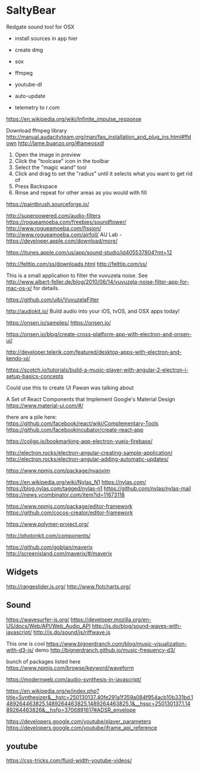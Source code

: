 # SaltyBear
Redgate sound tool for OSX

 * install sources in app hier
 * create dmg

 * sox
 * ffmpeg
 * youtube-dl
 * auto-update
 * telemetry to r.com

https://en.wikipedia.org/wiki/Infinite_impulse_response

Download ffmpeg library
http://manual.audacityteam.org/man/faq_installation_and_plug_ins.html#ffdown
http://lame.buanzo.org/#lameosxdl

 1. Open the image in preview
 2. Click the "toolcase" icon in the toolbar
 3. Select the "magic wand" tool
 4. Click and drag to set the "radius" until it selects what you want to get rid of
 5. Press Backspace
 6. Rinse and repeat for other areas as you would with fill

 https://paintbrush.sourceforge.io/

 http://superpowered.com/audio-filters
 https://rogueamoeba.com/freebies/soundflower/
 http://www.rogueamoeba.com/fission/
 http://www.rogueamoeba.com/airfoil/
 AU Lab - https://developer.apple.com/download/more/

 https://itunes.apple.com/us/app/sound-studio/id405537804?mt=12

 http://felttip.com/ss/downloads.html
 http://felttip.com/ss/

This is a small application to filter the vuvuzela noise. See http://www.albert-feller.de/blog/2010/06/14/vuvuzela-noise-filter-app-for-mac-os-x/ for details.

https://github.com/uibi/VuvuzelaFilter

http://audiokit.io/
Build audio into your iOS, tvOS, and OSX apps today!


https://onsen.io/samples/
https://onsen.io/

https://onsen.io/blog/create-cross-platform-app-with-electron-and-onsen-ui/

http://developer.telerik.com/featured/desktop-apps-with-electron-and-kendo-ui/

https://scotch.io/tutorials/build-a-music-player-with-angular-2-electron-i-setup-basics-concepts

Could use this to create UI Pawan was talking about

A Set of React Components that Implement Google's Material Design
https://www.material-ui.com/#/

 there are a pile here:
https://github.com/facebook/react/wiki/Complementary-Tools
https://github.com/facebookincubator/create-react-app

https://coligo.io/bookmarking-app-electron-vuejs-firebase/

http://electron.rocks/electron-angular-creating-sample-application/
http://electron.rocks/electron-angular-adding-automatic-updates/

https://www.npmjs.com/package/nyaovim

https://en.wikipedia.org/wiki/Nylas_N1
https://nylas.com/
https://blog.nylas.com/tagged/nylas-n1
https://github.com/nylas/nylas-mail
https://news.ycombinator.com/item?id=11673118

https://www.npmjs.com/package/editor-framework
https://github.com/cocos-creator/editor-framework


https://www.polymer-project.org/

http://photonkit.com/components/


https://github.com/gobijan/maverix
http://screenisland.com/maverix/#/maverix

Widgets
--------

http://rangeslider.js.org/
http://www.flotcharts.org/

Sound
------

https://wavesurfer-js.org/
https://developer.mozilla.org/en-US/docs/Web/API/Web_Audio_API
http://js.do/blog/sound-waves-with-javascript/
http://js.do/sound/js/riffwave.js


This one is cool
https://www.bignerdranch.com/blog/music-visualization-with-d3-js/
demo
http://bignerdranch.github.io/music-frequency-d3/

bunch of packages listed here
https://www.npmjs.com/browse/keyword/waveform

https://modernweb.com/audio-synthesis-in-javascript/

https://en.wikipedia.org/w/index.php?title=Synthesizer&__hstc=250130137.40fe291a1f359a084f954acb10b331bd.1489264463825.1489264463825.1489264463825.1&__hssc=250130137.1.1489264463826&__hsfp=3706891617#ADSR_envelope

https://developers.google.com/youtube/player_parameters
https://developers.google.com/youtube/iframe_api_reference

youtube
-------

https://css-tricks.com/fluid-width-youtube-videos/

